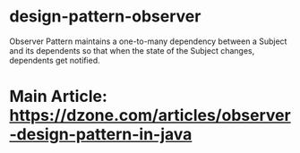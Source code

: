 # design-pattern-observer
Observer Pattern maintains a one-to-many dependency between a Subject and its dependents so that when the state of the Subject changes, dependents get notified.
# Main Article: https://dzone.com/articles/observer-design-pattern-in-java
